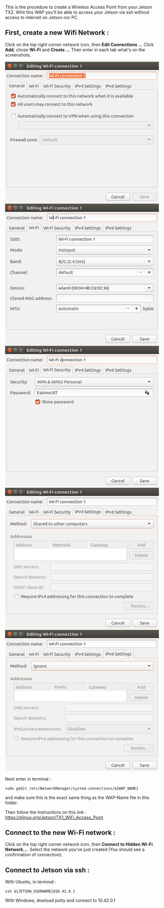 
This is the procedure to create a Wireless Access Point from your Jetson TX2. Whit this WAP you'll be able to access your Jetson via ssh without access to internet on Jetson nor PC.

## First, create a new Wifi Network :

Click on the top right corner network icon, then **Edit Connections ...** 
Click **Add**, chose **Wi-Fi** and **Create ...**
Then enter in each tab what's on the screenshots.

![General_tab](/Deleaves/CreateWAP/Screenshot/General_tab.png)
![Wi-Fi_tab](/Deleaves/CreateWAP/Screenshot/Wi-Fi_tab.png)
![Wi-Fi_Security_tab](/Deleaves/CreateWAP/Screenshot/Wi-Fi_Security.png)
![IPv4_Setting_tab](/Deleaves/CreateWAP/Screenshot/IPv4_Setting.png)
![IPv6_Setting_tab](/Deleaves/CreateWAP/Screenshot/IPv6_Setting.png)


Next enter in terminal :
```
sudo gedit /etc/NetworkManager/system-connections/${WAP_NAME}
```
and make sure this is the exact same thing as the WAP-Name file in this folder.

Then follow the instructions on this link :
https://elinux.org/Jetson/TX1_WiFi_Access_Point
## Connect to the new Wi-Fi network :

Click on the top right corner network icon, then **Connect to Hidden Wi-Fi Network...**.
Select the network you've just created (You should see a confirmation of connection).


## Connect to Jetson via ssh :

With Ubuntu, in terminal :
```
ssh ${JETSON_USERNAME}@10.42.0.1
```
With Windows, dowload putty and connect to 10.42.0.1





 




